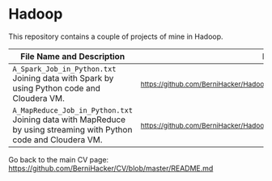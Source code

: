 # Hadoop

This repository contains a couple of projects of mine in Hadoop.

File Name and Description                                             | File Link   
--------------------------------------------------------------------- | ----------
<code>A_Spark_Job_in_Python.txt</code> Joining data with Spark by using Python code and Cloudera VM. | <sub>https://github.com/BerniHacker/Hadoop/blob/master/A_Spark_Job_in_Python.txt</sub>
<code>A_MapReduce_Job_in_Python.txt</code> Joining data with MapReduce by using streaming with Python code and Cloudera VM. | <sub>https://github.com/BerniHacker/Hadoop/blob/master/A_MapReduce_Job_in_Python.txt</sub>

Go back to the main CV page: https://github.com/BerniHacker/CV/blob/master/README.md

